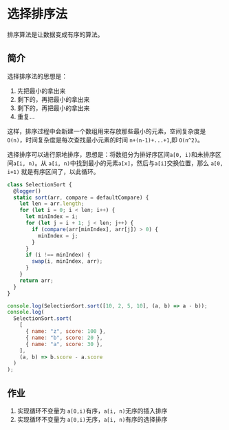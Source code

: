 # 选择排序法

排序算法是让数据变成有序的算法。

## 简介

选择排序法的思想是：

1. 先把最小的拿出来
2. 剩下的，再把最小的拿出来
3. 剩下的，再把最小的拿出来
4. 重复...

这样，排序过程中会新建一个数组用来存放那些最小的元素，空间复杂度是 `O(n)`，时间复杂度是每次查找最小元素的时间 `n+(n-1)+...+1`,即 `O(n^2)`。

选择排序可以进行原地排序，思想是：将数组分为排好序区间`a[0, i)`和未排序区间`a[i, n)`。从 `a[i, n)`中找到最小的元素`a[x]`，然后与`a[i]`交换位置，那么 `a[0, i+1)` 就是有序区间了，以此循环。

```js
class SelectionSort {
  @logger()
  static sort(arr, compare = defaultCompare) {
    let len = arr.length;
    for (let i = 0; i < len; i++) {
      let minIndex = i;
      for (let j = i + 1; j < len; j++) {
        if (compare(arr[minIndex], arr[j]) > 0) {
          minIndex = j;
        }
      }
      if (i !== minIndex) {
        swap(i, minIndex, arr);
      }
    }
    return arr;
  }
}

console.log(SelectionSort.sort([10, 2, 5, 10], (a, b) => a - b));
console.log(
  SelectionSort.sort(
    [
      { name: "z", score: 100 },
      { name: "b", score: 20 },
      { name: "a", score: 30 },
    ],
    (a, b) => b.score - a.score
  )
);
```

## 作业

1. 实现循环不变量为 `a[0,i)`有序，`a[i, n)`无序的插入排序
2. 实现循环不变量为 `a[0,i)`无序，`a[i, n)`有序的选择排序
